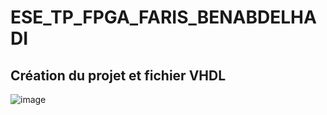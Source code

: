 # ESE_TP_FPGA_FARIS_BENABDELHADI
## Création du projet et fichier VHDL

![image](https://github.com/user-attachments/assets/cc96e5e8-a7f8-49ce-a5f3-19d23ffa2958)
